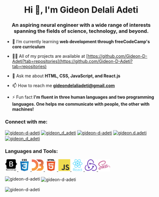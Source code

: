 <h1 align="center">Hi 👋, I'm Gideon Delali Adeti</h1>
<h3 align="center">An aspiring neural engineer with a wide range of interests spanning the fields of science, technology, and beyond.</h3>

- 🌱 I’m currently learning **web development through freeCodeCamp's core curriculum**

- 👨‍💻 All of my projects are available at [https://github.com/Gideon-D-Adeti?tab=repositories](https://github.com/Gideon-D-Adeti?tab=repositories)

- 💬 Ask me about **HTML, CSS, JavaScript, and React.js**

- 📫 How to reach me **gideondelaliadeti@gmail.com**

- ⚡ Fun fact **I'm fluent in three human languages and two programming languages. One helps me communicate with people, the other with machines!**

<h3 align="left">Connect with me:</h3>
<p align="left">
<a href="https://codepen.io/gideon-d-adeti" target="blank"><img align="center" src="https://raw.githubusercontent.com/rahuldkjain/github-profile-readme-generator/master/src/images/icons/Social/codepen.svg" alt="gideon-d-adeti" height="30" width="40" /></a>
<a href="https://twitter.com/gideon_d_adeti" target="blank"><img align="center" src="https://raw.githubusercontent.com/rahuldkjain/github-profile-readme-generator/master/src/images/icons/Social/twitter.svg" alt="gideon_d_adeti" height="30" width="40" /></a>
<a href="https://linkedin.com/in/gideon-d-adeti" target="blank"><img align="center" src="https://raw.githubusercontent.com/rahuldkjain/github-profile-readme-generator/master/src/images/icons/Social/linked-in-alt.svg" alt="gideon-d-adeti" height="30" width="40" /></a>
<a href="https://fb.com/gideon.d.adeti" target="blank"><img align="center" src="https://raw.githubusercontent.com/rahuldkjain/github-profile-readme-generator/master/src/images/icons/Social/facebook.svg" alt="gideon.d.adeti" height="30" width="40" /></a>
<a href="https://instagram.com/gideon_d_adeti" target="blank"><img align="center" src="https://raw.githubusercontent.com/rahuldkjain/github-profile-readme-generator/master/src/images/icons/Social/instagram.svg" alt="gideon_d_adeti" height="30" width="40" /></a>
</p>

<h3 align="left">Languages and Tools:</h3>
<p align="left"> <a href="https://getbootstrap.com" target="_blank" rel="noreferrer"> <img src="https://raw.githubusercontent.com/devicons/devicon/master/icons/bootstrap/bootstrap-plain-wordmark.svg" alt="bootstrap" width="40" height="40"/> </a> <a href="https://www.w3schools.com/css/" target="_blank" rel="noreferrer"> <img src="https://raw.githubusercontent.com/devicons/devicon/master/icons/css3/css3-original-wordmark.svg" alt="css3" width="40" height="40"/> </a> <a href="https://d3js.org/" target="_blank" rel="noreferrer"> <img src="https://raw.githubusercontent.com/devicons/devicon/master/icons/d3js/d3js-original.svg" alt="d3js" width="40" height="40"/> </a> <a href="https://www.w3.org/html/" target="_blank" rel="noreferrer"> <img src="https://raw.githubusercontent.com/devicons/devicon/master/icons/html5/html5-original-wordmark.svg" alt="html5" width="40" height="40"/> </a> <a href="https://developer.mozilla.org/en-US/docs/Web/JavaScript" target="_blank" rel="noreferrer"> <img src="https://raw.githubusercontent.com/devicons/devicon/master/icons/javascript/javascript-original.svg" alt="javascript" width="40" height="40"/> </a> <a href="https://reactjs.org/" target="_blank" rel="noreferrer"> <img src="https://raw.githubusercontent.com/devicons/devicon/master/icons/react/react-original-wordmark.svg" alt="react" width="40" height="40"/> </a> <a href="https://redux.js.org" target="_blank" rel="noreferrer"> <img src="https://raw.githubusercontent.com/devicons/devicon/master/icons/redux/redux-original.svg" alt="redux" width="40" height="40"/> </a> <a href="https://sass-lang.com" target="_blank" rel="noreferrer"> <img src="https://raw.githubusercontent.com/devicons/devicon/master/icons/sass/sass-original.svg" alt="sass" width="40" height="40"/> </a> </p>

<p><img align="left" src="https://github-readme-stats.vercel.app/api/top-langs?username=gideon-d-adeti&show_icons=true&locale=en&layout=compact" alt="gideon-d-adeti" /></p>

<p>&nbsp;<img align="center" src="https://github-readme-stats.vercel.app/api?username=gideon-d-adeti&show_icons=true&locale=en" alt="gideon-d-adeti" /></p>

<p><img align="center" src="https://github-readme-streak-stats.herokuapp.com/?user=gideon-d-adeti&" alt="gideon-d-adeti" /></p>
